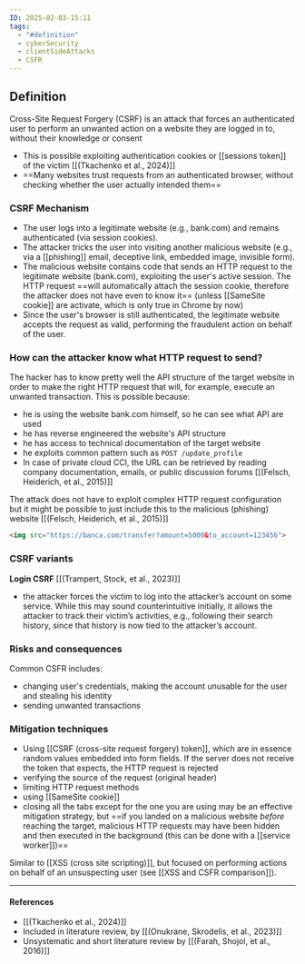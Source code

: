 ```yaml
---
ID: 2025-02-03-15:11
tags:
  - "#definition"
  - cyberSecurity
  - clientSideAttacks
  - CSFR
---
```

## Definition

Cross-Site Request Forgery (CSRF) is an attack that forces an authenticated user to perform an unwanted action on a website they are logged in to, without their knowledge or consent
- This is possible exploiting authentication cookies or [[sessions token]] of the victim [[(Tkachenko et al., 2024)]]
- ==Many websites trust requests from an authenticated browser, without checking whether the user actually intended them==

### CSRF Mechanism

- The user logs into a legitimate website (e.g., bank.com) and remains authenticated (via session cookies).
- The attacker tricks the user into visiting another malicious website (e.g., via a [[phishing]] email, deceptive link, embedded image, invisible form).
- The malicious website contains code that sends an HTTP request to the legitimate website (bank.com), exploiting the user's active session. The HTTP request ==will automatically attach the session cookie, therefore the attacker does not have even to know it== (unless [[SameSite cookie]] are activate, which is only true in Chrome by now)
- Since the user's browser is still authenticated, the legitimate website accepts the request as valid, performing the fraudulent action on behalf of the user.

### How can the attacker know what HTTP request to send?

The hacker has to know pretty well the API structure of the target website in order to make the right HTTP request that will, for example, execute an unwanted transaction. This is possible because:
- he is using the website bank.com himself, so he can see what API are used
- he has reverse engineered the website's API structure
- he has access to technical documentation of the target website 
- he exploits common pattern such as `POST /update_profile`
- In case of private cloud CCI, the URL can be retrieved by reading company documentation, emails, or public discussion forums [[(Felsch, Heiderich, et al., 2015)]]

The attack does not have to exploit complex HTTP request configuration but it might be possible to just include this to the malicious (phishing) website [[(Felsch, Heiderich, et al., 2015)]]

```html
<img src="https://banca.com/transfer?amount=5000&to_account=123456">
```

### CSRF variants

**Login CSRF** [[(Trampert, Stock, et al., 2023)]]
- the attacker forces the victim to log into the attacker’s account on some service. While this may sound counterintuitive initially, it allows the attacker to track their victim’s activities, e.g., following their search history, since that history is now tied to the attacker’s account.

### Risks and consequences

Common CSFR includes:
- changing user's credentials, making the account unusable for the user and stealing his identity
- sending unwanted transactions

### Mitigation techniques

- Using [[CSRF (cross-site request forgery) token]], which are in essence random values embedded into form fields. If the server does not receive the token that expects, the HTTP request is rejected
- verifying the source of the request (original header)
- limiting HTTP request methods
- using [[SameSite cookie]]
- closing all the tabs except for the one you are using may be an effective mitigation strategy, but ==if you landed on a malicious website *before* reaching the target, malicious HTTP requests may have been hidden and then executed in the background (this can be done with a [[service worker]])==

Similar to [[XSS (cross site scripting)]], but focused on performing actions on behalf of an unsuspecting user (see [[XSS and CSFR comparison]]).

---
#### References
- [[(Tkachenko et al., 2024)]]
- Included in literature review, by [[(Onukrane, Skrodelis, et al., 2023)]]
- Unsystematic and short literature review by [[(Farah, Shojol, et al., 2016)]]
